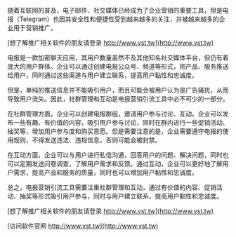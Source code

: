 随着互联网的普及，电子邮件、社交媒体已经成为了企业营销的重要工具，但是电报（Telegram）也因其安全性和便捷性受到越来越多的关注，并被越来越多的企业用于营销推广。

[想了解推广相关软件的朋友请登录 http://www.vst.tw](http://www.vst.tw)

电报是一款加密聊天应用，其用户数量虽然不及其他知名社交媒体平台，但仍有着庞大的用户群体。企业可以通过创建电报公众号、频道等形式，把产品、服务推送给用户，同时通过这些渠道与用户建立联系，提高用户黏性和忠诚度。

但是，单纯的推送信息并不能吸引用户，而且可能会被用户认为是广告骚扰，从而导致用户流失。因此，社群管理和互动是电报营销引流工具中必不可少的一部分。

在社群管理方面，企业可以创建电报群组，邀请用户参与讨论、互动。企业可以发布一些有趣、有价值的内容，吸引用户参与讨论，同时在群内进行一些促销活动、抽奖等，增加用户参与度和购买意愿。但是需要注意的是，企业需要遵守电报的使用规则，不得发送违法、违规信息，否则可能会被封禁。

在互动方面，企业可以与用户进行私信沟通，回答用户的问题、解决问题，同时也可以定期发送问卷调查，了解用户需求和反馈。通过互动，企业可以更好地了解用户需求，提高产品和服务的质量，同时也可以增加用户黏性和忠诚度。

总之，电报营销引流工具需要注重社群管理和互动，通过有价值的内容、促销活动、抽奖等形式吸引用户参与，同时与用户建立联系，提高用户黏性和忠诚度。

[想了解推广相关软件的朋友请登录 http://www.vst.tw](http://www.vst.tw)


[访问软件官网 http://www.vst.tw](http://www.vst.tw)
